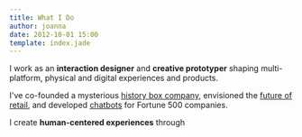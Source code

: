 ```yaml
---
title: What I Do
author: joanna
date: 2012-10-01 15:00
template: index.jade
---
```

I work as an <b>interaction designer</b> and <b>creative prototyper</b> shaping multi-platform, physical and digital experiences and products.

I've co-founded a mysterious <a href="articles/02-postfromthepast">history box company</a>, envisioned the <a href="articles/03-lama">future of retail</a>, and developed <a href="articles/01-jojo">chatbots</a> for Fortune 500 companies.

I create <b>human-centered experiences</b> through